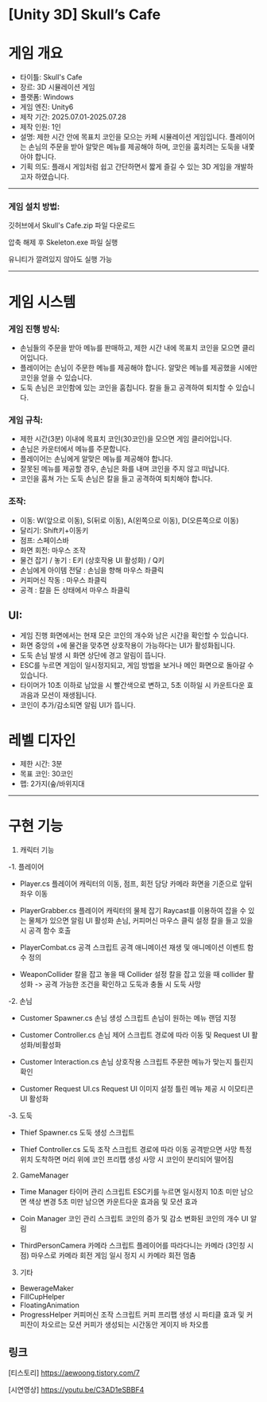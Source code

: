 # [Unity 3D] Skull’s Cafe

# **게임 개요**

- 타이틀: Skull's Cafe
- 장르: 3D 시뮬레이션 게임
- 플랫폼: Windows
- 게임 엔진: Unity6
- 제작 기간: 2025.07.01-2025.07.28
- 제작 인원: 1인
- 설명: 제한 시간 안에 목표치 코인을 모으는 카페 시뮬레이션 게임입니다. 플레이어는 손님의 주문을 받아 알맞은 메뉴를 제공해야 하며, 코인을 훔치려는 도둑을 내쫓아야 합니다.
- 기획 의도: 플래시 게임처럼 쉽고 간단하면서 짧게 즐길 수 있는 3D 게임을 개발하고자 하였습니다.

---

### 게임 설치 방법:

깃허브에서 Skull's Cafe.zip 파일 다운로드

압축 해제 후 Skeleton.exe 파일 실행

유니티가 깔려있지 않아도 실행 가능

---

# **게임 시스템**

### 게임 진행 방식:

- 손님들의 주문을 받아 메뉴를 판매하고, 제한 시간 내에 목표치 코인을 모으면 클리어입니다.
- 플레이어는 손님이 주문한 메뉴를 제공해야 합니다. 알맞은 메뉴를 제공했을 시에만 코인을 얻을 수 있습니다.
- 도둑 손님은 코인함에 있는 코인을 훔칩니다. 칼을 들고 공격하여 퇴치할 수 있습니다.

### 게임 규칙:

- 제한 시간(3분) 이내에 목표치 코인(30코인)을 모으면 게임 클리어입니다.
- 손님은 카운터에서 메뉴를 주문합니다.
- 플레이어는 손님에게 알맞은 메뉴를 제공해야 합니다.
- 잘못된 메뉴를 제공할 경우, 손님은 화를 내며 코인을 주지 않고 떠납니다.
- 코인을 훔쳐 가는 도둑 손님은 칼을 들고 공격하여 퇴치해야 합니다.

### 조작:

- 이동: W(앞으로 이동), S(뒤로 이동), A(왼쪽으로 이동), D(오른쪽으로 이동)
- 달리기: Shift키+이동키
- 점프: 스페이스바
- 화면 회전: 마우스 조작
- 물건 잡기 / 놓기 : E키 (상호작용 UI 활성화) / Q키
- 손님에게 아이템 전달 : 손님을 향해 마우스 좌클릭
- 커피머신 작동 : 마우스 좌클릭
- 공격 : 칼을 든 상태에서 마우스 좌클릭

## UI:

- 게임 진행 화면에서는 현재 모은 코인의 개수와 남은 시간을 확인할 수 있습니다.
- 화면 중앙의 +에 물건을 맞추면 상호작용이 가능하다는 UI가 활성화됩니다.
- 도둑 손님 발생 시 화면 상단에 경고 알림이 뜹니다.
- ESC를 누르면 게임이 일시정지되고, 게임 방법을 보거나 메인 화면으로 돌아갈 수 있습니다.
- 타이머가 10초 이하로 남았을 시 빨간색으로 변하고, 5초 이하일 시 카운트다운 효과음과 모션이 재생됩니다.
- 코인이 추가/감소되면 알림 UI가 뜹니다.

# **레벨 디자인**

- 제한 시간: 3분
- 목표 코인: 30코인
- 맵: 2가지(숲/바위지대
---

# **구현 기능**
1. 캐릭터 기능
   
-1. 플레이어
 - Player.cs
   플레이어 캐릭터의 이동, 점프, 회전 담당
   카메라 화면을 기준으로 앞뒤좌우 이동

 - PlayerGrabber.cs
   플레이어 캐릭터의 물체 잡기
   Raycast를 이용하여 잡을 수 있는 물체가 있으면 알림 UI 활성화
   손님, 커피머신 마우스 클릭 설정
   칼을 들고 있을 시 공격 함수 호출

 - PlayerCombat.cs
   공격 스크립트
   공격 애니메이션 재생 및 애니메이션 이벤트 함수 정의

 - WeaponCollider
    칼을 잡고 놓을 때 Collider 설정
    칼을 잡고 있을 때 collider 활성화 -> 공격 가능한 조건을 확인하고 도둑과 충돌 시 도둑 사망

-2. 손님
 - Customer Spawner.cs
   손님 생성 스크립트
   손님이 원하는 메뉴 랜덤 지정

 - Customer Controller.cs
   손님 제어 스크립트
   경로에 따라 이동 및 Request UI 활성화/비활성화

 - Customer Interaction.cs
   손님 상호작용 스크립트
   주문한 메뉴가 맞는지 틀린지 확인

 - Customer Request UI.cs
   Request UI 이미지 설정
   틀린 메뉴 제공 시 이모티콘 UI 활성화

-3. 도둑
 - Thief Spawner.cs
  도둑 생성 스크립트

 - Thief Controller.cs
  도둑 조작 스크립트
  경로에 따라 이동
  공격받으면 사망
  특정 위치 도착하면 머리 위에 코인 프리팹 생성
  사망 시 코인이 분리되어 떨어짐

2. GameManager
 - Time Manager
   타이머 관리 스크립트
   ESC키를 누르면 일시정지
   10초 미만 남으면 색상 변경
    5초 미만 남으면 카운트다운 효과음 및 모션 효과

 - Coin Manager
   코인 관리 스크립트
   코인의 증가 및 감소
   변화된 코인의 개수 UI 알림
 
 - ThirdPersonCamera
   카메라 스크립트
   플레이어를 따라다니는 카메라 (3인칭 시점)
   마우스로 카메라 회전
   게임 일시 정지 시 카메라 회전 멈춤
    
3. 기타
 - BewerageMaker
 - FillCupHelper
 - FloatingAnimation
 - ProgressHelper
   커피머신 조작 스크립트
   커피 프리팹 생성 시 파티클 효과 및 커피잔이 차오르는 모션
   커피가 생성되는 시간동안 게이지 바 차오름

## 링크
[티스토리] https://aewoong.tistory.com/7

[시연영상] https://youtu.be/C3AD1eSBBF4
